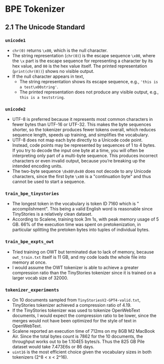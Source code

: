 # BPE Tokenizer

## 2.1 The Unicode Standard

### `unicode1`

- `chr(0)` returns `\x00`, which is the null character. 
- The string representation (`chr(0)`) is the escape sequence `\x00`, where the `\x` part is the escape sequence for representing a character by its hex value, and `00` is the hex value itself. The printed representation (`print(chr(0))`) shows no visible output. 
- If the null character appears in text, 
    - The string representation shows its escape sequence, e.g., `'this is a test\x00string'`.
    - The printed representation does not produce any visible output, e.g., `this is a teststring`.

### `unicode2`

- UTF-8 is preferred because it represents most common characters in fewer bytes than UTF-16 or UTF-32. This makes the byte sequences shorter, so the tokenizer produces fewer tokens overall, which reduces sequence length, speeds up training, and simplifies the vocabulary.
- UTF-8 does not map each byte directly to a Unicode code point. Instead, code points may be represented by sequences of 1 to 4 bytes. If you try to decode the input one byte at a time, you will often be interpreting only part of a multi-byte sequence. This produces incorrect characters or even invalid output, because you’re breaking up the intended encoding units.
- The two-byte sequence `\0x80\0x80` does not decode to any Unicode characters, since the first byte `\x80` is a "continuation byte" and thus cannot be used to start a sequence.

### `train_bpe_tinystories`

- The longest token in the vocabulary is token ID 7160 which is " accomplishment". This being a valid English word is reasonable since TinyStories is a relatively clean dataset.
- According to Scalene, training took 3m 1s, with peak memory usage of 5 GB. 66% of the execution time was spent on pretokenization, in particular splitting the pretoken bytes into tuples of individual bytes.

### `train_bpe_expts_owt`

- Tried training on OWT but terminated due to lack of memory, because `owt_train.txt` itself is 11 GB, and my code loads the whole file into memory at once.
- I would assume the OWT tokenizer is able to achieve a greater compression ratio than the TinyStories tokenizer since it is trained on a larger vocab size of 32000.

### `tokenizer_experiments`

- On 10 documents sampled from `TinyStoriesV2-GPT4-valid.txt`, TinyStories tokenizer achieved a compression ratio of 4.19.
- If the TinyStories tokenizer was used to tokenize OpenWebText documents, I would expect the compression ratio to be lower, since the merges would not have been optimized for the style of text in OpenWebText.
- Scalene reported an execution time of 712ms on my 8GB M2 MacBook Air. Since the total bytes count is 7862 for the 10 documents, the throughput works out to be 1.104E5 bytes/s. Thus the 825 GB Pile dataset would take 7.473E6s or 86 days.
- `uint16` is the most efficient choice given the vocabulary sizes in both tokenizers (2^8 < x < 2^16).
